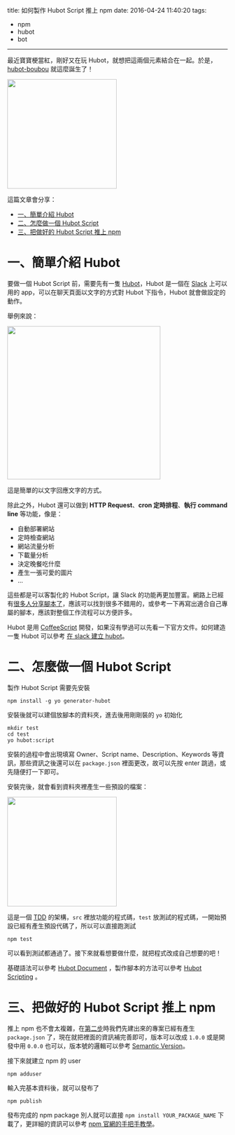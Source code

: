 title: 如何製作 Hubot Script 推上 npm
date: 2016-04-24 11:40:20
tags:
- npm
- hubot
- bot
---

最近寶寶梗當紅，剛好又在玩 Hubot，就想把這兩個元素結合在一起。於是，[hubot-boubou](https://www.npmjs.com/package/hubot-boubou) 就這麼誕生了！

<img src="/images/20160424-hubot.png" width="250">

這篇文章會分享：

- [一、簡單介紹 Hubot](/2016/04/24/create-hubot-script-and-publish-to-npm/#hubot-intro)
- [二、怎麼做一個 Hubot Script](/2016/04/24/create-hubot-script-and-publish-to-npm/#build-hubot-script)
- [三、把做好的 Hubot Script 推上 npm](/2016/04/24/create-hubot-script-and-publish-to-npm/#pulish-to-npm)

<!-- more -->

# <a name="hubot-intro"></a> 一、簡單介紹 Hubot

要做一個 Hubot Script 前，需要先有一隻 [Hubot](https://hubot.github.com/)，Hubot 是一個在 [Slack](https://slack.com/) 上可以用的 app，可以在聊天頁面以文字的方式對 Hubot 下指令，Hubot 就會做設定的動作。

舉例來說：

<img src="/images/20160424-hubot-boubou-example1.png" width="350">

這是簡單的以文字回應文字的方式。

除此之外，Hubot 還可以做到 **HTTP Request**、**cron 定時排程**、**執行 command line** 等功能，像是：

- 自動部署網站
- 定時檢查網站
- 網站流量分析
- 下載量分析
- 決定晚餐吃什麼
- 產生一張可愛的圖片
- ...

這些都是可以客製化的 Hubot Script，讓 Slack 的功能再更加豐富。網路上已經有[很多人分享腳本了](https://www.npmjs.com/search?q=hubot)，應該可以找到很多不錯用的，或參考一下再寫出適合自己專屬的腳本，應該對整個工作流程可以方便許多。

Hubot 是用 [CoffeeScript](http://coffeescript.org/) 開發，如果沒有學過可以先看一下官方文件。如何建造一隻 Hubot 可以參考 [在 slack 建立 hubot](http://code.kpman.cc/2016/04/18/%E5%9C%A8-slack-%E5%BB%BA%E7%AB%8B-hubot/)。

# <a name="build-hubot-script"></a> 二、怎麼做一個 Hubot Script

製作 Hubot Script 需要先安裝

```
npm install -g yo generator-hubot

```

安裝後就可以建個放腳本的資料夾，進去後用剛剛裝的 `yo` 初始化

```
mkdir test
cd test
yo hubot:script
```

安裝的過程中會出現填寫 Owner、Script name、Description、Keywords 等資訊，那些資訊之後還可以在 `package.json` 裡面更改，故可以先按 enter 跳過，或先隨便打一下即可。

安裝完後，就會看到資料夾裡產生一些預設的檔案：

<img src="/images/20160424-hubot-script-tree.png" width="250">

這是一個 [TDD](https://en.wikipedia.org/wiki/Test-driven_development) 的架構，`src` 裡放功能的程式碼，`test` 放測試的程式碼，一開始預設已經有產生預設代碼了，所以可以直接跑測試

```
npm test
```

可以看到測試都通過了。接下來就看想要做什麼，就把程式改成自己想要的吧！

基礎語法可以參考 [Hubot Document](https://hubot.github.com/docs/) ，製作腳本的方法可以參考 [Hubot Scripting](https://github.com/github/hubot/blob/master/docs/scripting.md#creating-a-script-package) 。

# <a name="pulish-to-npm"></a> 三、把做好的 Hubot Script 推上 npm

推上 npm 也不會太複雜，在[第二步](#build-hubot-script)時我們先建出來的專案已經有產生 `package.json` 了，現在就把裡面的資訊補完善即可，版本可以改成 `1.0.0` 或是開發中用 `0.0.0` 也可以，版本號的邏輯可以參考 [Semantic Version](http://semver.org/lang/zh-TW/)。

接下來就建立 npm 的 user

```
npm adduser
```

輸入完基本資料後，就可以發布了

```
npm publish
```

發布完成的 npm package 別人就可以直接 `npm install YOUR_PACKAGE_NAME` 下載了，更詳細的資訊可以參考 [npm 官網的手把手教學](https://docs.npmjs.com/getting-started/publishing-npm-packages)。
